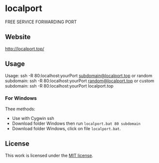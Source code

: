 # localport
FREE SERVICE FORWARDING PORT

## Website
http://localport.top/

## Usage
Usage: ssh -R 80:localhost:yourPort subdomain@localport.top
or random subdomain: ssh -R 80:localhost:yourPort random@localport.top
or custom subdomain: ssh -R 80:localhost:yourPort localport.top

### For Windows
Thee methods:
* Use with Cygwin ssh
* Download folder Windows then run `localport.bat 80 subdomain`
* Download folder Windows, click on file `localport.bat`.

## License

This work is licensed under the [MIT license](http://en.wikipedia.org/wiki/MIT_License).